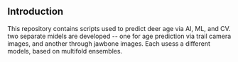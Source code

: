 ## Introduction

This repository contains scripts used to predict deer age via AI, ML, and CV. two separate midels are developed -- one for age prediction via trail camera images, and another through jawbone images. Each usess a different models, based on multifold ensembles.
